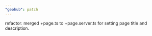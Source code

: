 ```yaml
---
"geohub": patch
---
```


refactor: merged +page.ts to +page.server.ts for setting page title and description.

